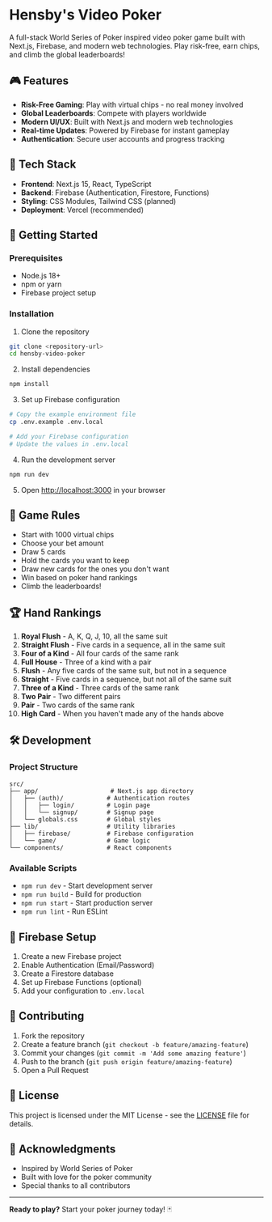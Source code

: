 # Hensby's Video Poker

A full-stack World Series of Poker inspired video poker game built with Next.js, Firebase, and modern web technologies. Play risk-free, earn chips, and climb the global leaderboards!

## 🎮 Features

- **Risk-Free Gaming**: Play with virtual chips - no real money involved
- **Global Leaderboards**: Compete with players worldwide
- **Modern UI/UX**: Built with Next.js and modern web technologies
- **Real-time Updates**: Powered by Firebase for instant gameplay
- **Authentication**: Secure user accounts and progress tracking

## 🚀 Tech Stack

- **Frontend**: Next.js 15, React, TypeScript
- **Backend**: Firebase (Authentication, Firestore, Functions)
- **Styling**: CSS Modules, Tailwind CSS (planned)
- **Deployment**: Vercel (recommended)

## 🎯 Getting Started

### Prerequisites

- Node.js 18+
- npm or yarn
- Firebase project setup

### Installation

1. Clone the repository

```bash
git clone <repository-url>
cd hensby-video-poker
```

2. Install dependencies

```bash
npm install
```

3. Set up Firebase configuration

```bash
# Copy the example environment file
cp .env.example .env.local

# Add your Firebase configuration
# Update the values in .env.local
```

4. Run the development server

```bash
npm run dev
```

5. Open [http://localhost:3000](http://localhost:3000) in your browser

## 🎲 Game Rules

- Start with 1000 virtual chips
- Choose your bet amount
- Draw 5 cards
- Hold the cards you want to keep
- Draw new cards for the ones you don't want
- Win based on poker hand rankings
- Climb the leaderboards!

## 🏆 Hand Rankings

1. **Royal Flush** - A, K, Q, J, 10, all the same suit
2. **Straight Flush** - Five cards in a sequence, all in the same suit
3. **Four of a Kind** - All four cards of the same rank
4. **Full House** - Three of a kind with a pair
5. **Flush** - Any five cards of the same suit, but not in a sequence
6. **Straight** - Five cards in a sequence, but not all of the same suit
7. **Three of a Kind** - Three cards of the same rank
8. **Two Pair** - Two different pairs
9. **Pair** - Two cards of the same rank
10. **High Card** - When you haven't made any of the hands above

## 🛠️ Development

### Project Structure

```
src/
├── app/                    # Next.js app directory
│   ├── (auth)/            # Authentication routes
│   │   ├── login/         # Login page
│   │   └── signup/        # Signup page
│   └── globals.css        # Global styles
├── lib/                   # Utility libraries
│   ├── firebase/          # Firebase configuration
│   └── game/              # Game logic
└── components/            # React components
```

### Available Scripts

- `npm run dev` - Start development server
- `npm run build` - Build for production
- `npm run start` - Start production server
- `npm run lint` - Run ESLint

## 🔧 Firebase Setup

1. Create a new Firebase project
2. Enable Authentication (Email/Password)
3. Create a Firestore database
4. Set up Firebase Functions (optional)
5. Add your configuration to `.env.local`

## 📱 Contributing

1. Fork the repository
2. Create a feature branch (`git checkout -b feature/amazing-feature`)
3. Commit your changes (`git commit -m 'Add some amazing feature'`)
4. Push to the branch (`git push origin feature/amazing-feature`)
5. Open a Pull Request

## 📄 License

This project is licensed under the MIT License - see the [LICENSE](LICENSE) file for details.

## 🙏 Acknowledgments

- Inspired by World Series of Poker
- Built with love for the poker community
- Special thanks to all contributors

---

**Ready to play?** Start your poker journey today! 🃏
